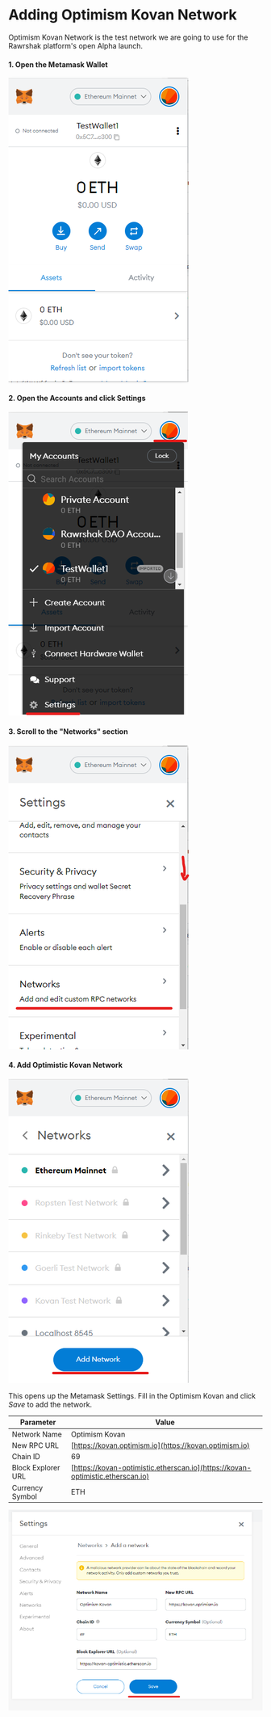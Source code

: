 # Adding Optimism Kovan Network

Optimism Kovan Network is the test network we are going to use for the Rawrshak platform's open Alpha launch.

#### 1. Open the Metamask Wallet

![Metamask Browser Wallet](<../../.gitbook/assets/image (36).png>)

#### 2. Open the Accounts and click Settings

![Go to Settings](<../../.gitbook/assets/image (44) (1).png>)

#### 3. Scroll to the "Networks" section

![Select Networks](<../../.gitbook/assets/image (43) (1).png>)

#### 4. Add Optimistic Kovan Network

![Click Add Network](<../../.gitbook/assets/image (13).png>)

This opens up the Metamask Settings. Fill in the Optimism Kovan and click _Save_ to add the network.

| Parameter          | Value                                                                          |
| ------------------ | ------------------------------------------------------------------------------ |
| Network Name       | Optimism Kovan                                                                 |
| New RPC URL        | [https://kovan.optimism.io](https://kovan.optimism.io)                         |
| Chain ID           | 69                                                                             |
| Block Explorer URL | [https://kovan-optimistic.etherscan.io](https://kovan-optimistic.etherscan.io) |
| Currency Symbol    | ETH                                                                            |

![](<../../.gitbook/assets/image (29).png>)
